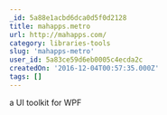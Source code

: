 ```yaml
---
_id: 5a88e1acbd6dca0d5f0d2128
title: mahapps.metro
url: http://mahapps.com/
category: libraries-tools
slug: 'mahapps-metro'
user_id: 5a83ce59d6eb0005c4ecda2c
createdOn: '2016-12-04T00:57:35.000Z'
tags: []
---
```


a UI toolkit for WPF
